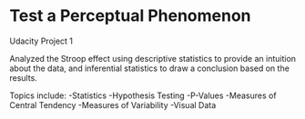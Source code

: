 # Test a Perceptual Phenomenon
Udacity Project 1

Analyzed the Stroop effect using descriptive statistics to provide an intuition about the data, and inferential statistics to draw a conclusion based on the results.

Topics include:
-Statistics
-Hypothesis Testing
-P-Values
-Measures of Central Tendency
-Measures of Variability
-Visual Data

